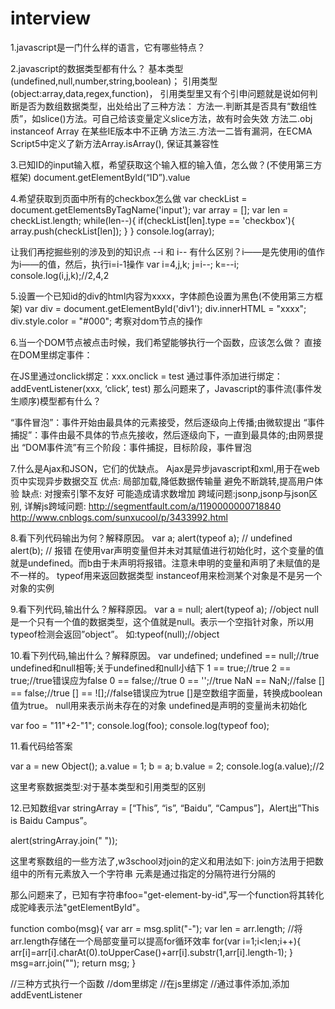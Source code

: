 # interview

1.javascript是一门什么样的语言，它有哪些特点？

2.javascript的数据类型都有什么？
基本类型(undefined,null,number,string,boolean)；
引用类型(object:array,data,regex,function)，
引用类型里又有个引申问题就是说如何判断是否为数组数据类型，出处给出了三种方法：
方法一.判断其是否具有“数组性质”，如slice()方法。可自己给该变量定义slice方法，故有时会失效
方法二.obj instanceof Array 在某些IE版本中不正确
方法三.方法一二皆有漏洞，在ECMA Script5中定义了新方法Array.isArray(), 保证其兼容性

3.已知ID的input输入框，希望获取这个输入框的输入值，怎么做？(不使用第三方框架)
document.getElementById(“ID”).value

4.希望获取到页面中所有的checkbox怎么做
var checkList = document.getElementsByTagName('input');
var array = [];
var len = checkList.length;
while(len--){
    if(checkList[len].type == 'checkbox'){
        array.push(checkList[len]);
    }
}
console.log(array);

让我们再挖掘些别的涉及到的知识点
--i 和 i-- 有什么区别？i——是先使用i的值作为i——的值，然后，执行i=i-1操作
var i=4,j,k;
j=i--;
k=--i;
console.log(i,j,k);//2,4,2

5.设置一个已知id的div的html内容为xxxx，字体颜色设置为黑色(不使用第三方框架)
var div = document.getElementById('div1');
div.innerHTML = "xxxx";
div.style.color = "#000";
考察对dom节点的操作

6.当一个DOM节点被点击时候，我们希望能够执行一个函数，应该怎么做？
直接在DOM里绑定事件：<div onclick="test()"></div>
在JS里通过onclick绑定：xxx.onclick = test
通过事件添加进行绑定：addEventListener(xxx, ‘click’, test)
那么问题来了，Javascript的事件流(事件发生顺序)模型都有什么？

“事件冒泡”：事件开始由最具体的元素接受，然后逐级向上传播;由微软提出
“事件捕捉”：事件由最不具体的节点先接收，然后逐级向下，一直到最具体的;由网景提出
“DOM事件流”有三个阶段：事件捕捉，目标阶段，事件冒泡

7.什么是Ajax和JSON，它们的优缺点。
Ajax是异步javascript和xml,用于在web页中实现异步数据交互
优点:
局部加载,降低数据传输量
避免不断跳转,提高用户体验
缺点:
对搜索引擎不友好
可能造成请求数增加
跨域问题:jsonp,jsonp与json区别,
详解js跨域问题:
http://segmentfault.com/a/1190000000718840
http://www.cnblogs.com/sunxucool/p/3433992.html

8.看下列代码输出为何？解释原因。
var a;
alert(typeof a); // undefined
alert(b); // 报错
在使用var声明变量但并未对其赋值进行初始化时，这个变量的值就是undefined。而b由于未声明将报错。注意未申明的变量和声明了未赋值的是不一样的。
typeof用来返回数据类型
instanceof用来检测某个对象是不是另一个对象的实例

9.看下列代码,输出什么？解释原因。
var a = null;
alert(typeof a); //object
null是一个只有一个值的数据类型，这个值就是null。表示一个空指针对象，所以用typeof检测会返回”object”。
如:typeof(null);//object

10.看下列代码,输出什么？解释原因。
var undefined;
undefined == null;//true undefined和null相等;关于undefined和null小结下
1 == true;//true
2 == true;//true错误应为false
0 == false;//true
0 == '';//true
NaN == NaN;//false
[] == false;//true
[] == ![];//false错误应为true  []是空数组字面量，转换成boolean值为true。
null用来表示尚未存在的对象
undefined是声明的变量尚未初始化

var foo = "11"+2-"1";
console.log(foo);
console.log(typeof foo);

11.看代码给答案

var a = new Object();
a.value = 1;
b = a;
b.value = 2;
console.log(a.value);//2

这里考察数据类型:对于基本类型和引用类型的区别

12.已知数组var stringArray = [“This”, “is”, “Baidu”, “Campus”]，Alert出”This is Baidu Campus”。

alert(stringArray.join(" "));

这里考察数组的一些方法了,w3school对join的定义和用法如下:
join方法用于把数组中的所有元素放入一个字符串
元素是通过指定的分隔符进行分隔的

那么问题来了，已知有字符串foo="get-element-by-id",写一个function将其转化成驼峰表示法"getElementById"。

function combo(msg){
    var arr = msg.split("-");
    var len = arr.length;    //将arr.length存储在一个局部变量可以提高for循环效率
    for(var i=1;i<len;i++){
        arr[i]=arr[i].charAt(0).toUpperCase()+arr[i].substr(1,arr[i].length-1);
    }
    msg=arr.join("");
    return msg;
}

//三种方式执行一个函数
//dom里绑定
//在js里绑定
//通过事件添加,添加addEventListener